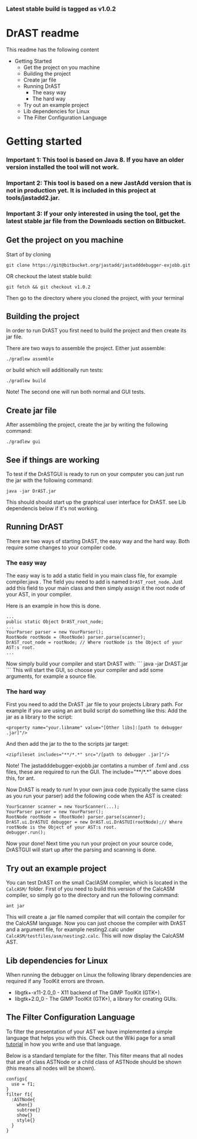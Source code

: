 ### Latest stable build is tagged as v1.0.2 ###

# DrAST readme #
This readme has the following content

* Getting Started 
    - Get the project on you machine
    - Building the project
    - Create jar file
    - Running DrAST
         - The easy way
         - The hard way
    - Try out an example project
    - Lib dependencies for Linux
    - The Filter Configuration Language


# Getting started #
### Important 1: This tool is based on Java 8. If you have an older version installed the tool will not work. ###
### Important 2: This tool is based on a new JastAdd version that is not in production yet. It is included in this project at tools/jastadd2.jar. ###
### Important 3: If your only interested in using the tool, get the latest stable jar file from the Downloads section on Bitbucket. ###
## Get the project on you machine ##

Start of by cloning 
```
git clone https://git@bitbucket.org/jastadd/jastadddebugger-exjobb.git
```
OR checkout the latest stable build:
```
git fetch && git checkout v1.0.2
```

Then go to the directory where you cloned the project, with your terminal

## Building the project ##
In order to run DrAST you first need to build the project and then create its jar file.

There are two ways to assemble the project. Either just assemble:
```
./gradlew assemble
```
or build which will additionally run tests:
```
./gradlew build
```
Note! The second one will run both normal and GUI tests.

## Create jar file ##
After assembling the project, create the jar by writing the following command:
```
./gradlew gui
```
## See if things are working ##
To test if the DrASTGUI is ready to run on your computer you can just run the jar with the following command:
```
java -jar DrAST.jar
```
This should should start up the graphical user interface for DrAST. see Lib dependencis below if it's not working.

## Running DrAST ##
There are two ways of starting DrAST, the easy way and the hard way.
Both require some changes to your compiler code.

### The easy way ###
The easy way is to add a static field in you main class file, for example compiler.java .
The field you need to add is named ``` DrAST_root_node ```. 
Just add this field to your main class and then simply assign it the root node of your AST, in your compiler.

Here is an example in how this is done.
```
...
public static Object DrAST_root_node;
...
YourParser parser = new YourParser();
RootNode rootNode = (RootNode) parser.parse(scanner);
DrAST_root_node = rootNode; // Where rootNode is the Object of your AST:s root.
...
```

Now simply build your compiler and start DrAST with:
´´´
java -jar DrAST.jar
´´´
This will start the GUI, so choose your compiler and add some arguments, for example a source file.

### The hard way ###
First you need to add the DrAST .jar file to your projects Library path.
For example if you are using an ant build script do something like this:
Add the jar as a library to the script:
```
<property name="your.libname" value="[Other libs]:[path to debugger .jar]"/>
```
And then add the jar to the to the scripts jar target:
```
<zipfileset includes="**/*.*" src="/[path to debugger .jar]"/> 
```
Note! The jastadddebugger-exjobb.jar contatins a number of .fxml and .css files, these are required to run the GUI. The include="\*\*/\*.\*" above does this, for ant.

Now DrAST is ready to run! In your own java code (typically the same class as you run your parser) add the following code when the AST is created:
```
YourScanner scanner = new YourScanner(...);
YourParser parser = new YourParser();
RootNode rootNode = (RootNode) parser.parse(scanner);
DrAST.ui.DrASTUI debugger = new DrAST.ui.DrASTUI(rootNode);// Where rootNode is the Object of your AST:s root.
debugger.run();
```

Now your done! Next time you run your project on your source code, DrASTGUI will start up after the parsing and scanning is done.

## Try out an example project ##
You can test DrAST on the small CaclASM compiler, which is located in the ``` CalcASM/ ``` folder.
First of you need to build this version of the CalcASM compiler, so simply go to the directory and run the following command: 
```
ant jar
```
This will create a .jar file named compiler that will contain the compiler for the CalcASM language. 
Now you can just choose the compiler with DrAST and a argument file, for example nesting2.calc under ``` CalcASM/testfiles/asm/nesting2.calc ```.
This will now display the CalcASM AST.

## Lib dependencies for Linux ##

When running the debugger on Linux the following library dependencies are required if any ToolKit errors are thrown.

- libgtk+-x11-2.0_0 - X11 backend of The GIMP ToolKit (GTK+).
- libgtk+2.0_0 - The GIMP ToolKit (GTK+), a library for creating GUIs.

## The Filter Configuration Language ##

To filter the presentation of your AST we have implemented a simple language that helps you with this. 
Check out the Wiki page for a small [tutorial](https://bitbucket.org/jastadd/jastadddebugger-exjobb/wiki/The%20Filter%20Configuration%20Language) in how you write and use that language.

Below is a standard template for the filter. This filter means that all nodes that are of class ASTNode or a child class of ASTNode should be shown (this means all nodes will be shown).

```
configs{
  use = f1;
}
filter f1{
  :ASTNode{
    when{}
    subtree{}
    show{}
    style{}
  }
}

```